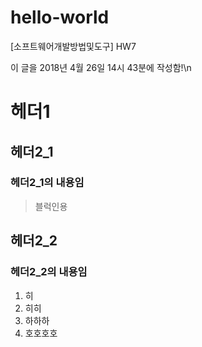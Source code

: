 # hello-world
[소프트웨어개발방법및도구] HW7

이 글을 2018년 4월 26일 14시 43분에 작성함!\n

# 헤더1
## 헤더2_1
### 헤더2_1의 내용임
>블럭인용

## 헤더2_2
### 헤더2_2의 내용임
1. 히
2. 히히
3. 하하하
4. 호호호호
